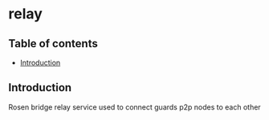# relay

## Table of contents

- [Introduction](#introduction)

## Introduction

Rosen bridge relay service used to connect guards p2p nodes to each other
